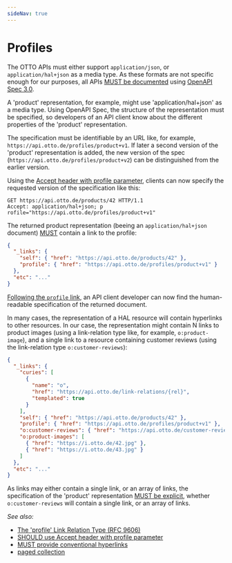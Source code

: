 ```yaml
---
sideNav: true
---
```


# Profiles

The OTTO APIs must either support `application/json`, or `application/hal+json` as a media type. As these formats are
not specific enough for our purposes, all APIs [MUST be documented](../010_general-guidelines/1030_must-provide-api-specification-using-openapi.md)
using [OpenAPI Spec 3.0](http://spec.openapis.org/oas/v3.0.3).

A 'product' representation, for example, might use 'application/hal+json' as a media type. Using OpenAPI Spec, the
structure of the representation must be specified, so developers of an API client know about the different properties
of the 'product' representation.

The specification must be identifiable by an URL like, for example, `https://api.otto.de/profiles/product+v1`. If
later a second version of the 'product' representation is added, the new version of the spec (`https://api.otto.de/profiles/product+v2`)
can be distinguished from the earlier version.

Using the [Accept header with profile parameter](../060_versioning/1040_should-use-accept-header-with-profile-parameter.md),
clients can now specify the requested version of the specification like this:

```http request
GET https://api.otto.de/products/42 HTTP/1.1
Accept: application/hal+json; p rofile="https://api.otto.de/profiles/product+v1"
```

The returned product representation (beeing an `application/hal+json` document) [MUST](./2020_must-provide-conventional-hyperlinks.md) contain
a link to the profile:

```json
{
  "_links": {
    "self": { "href": "https://api.otto.de/products/42" },
    "profile": { "href": "https://api.otto.de/profiles/product+v1" }
  },
  "etc": "..."
}
```

[Following the `profile` link](./4010_must-use-resolvable-profile-urls.md), an API client developer can now find the
human-readable specification of the returned document.

In many cases, the representation of a HAL resource will contain hyperlinks to other resources. In our case, the
representation might contain N links to product images (using a link-relation type like, for example, `o:product-image`),
and a single link to a resource containing customer reviews (using the link-relation type `o:customer-reviews`):

```json
{
  "_links": {
    "curies": [
      {
        "name": "o",
        "href": "https://api.otto.de/link-relations/{rel}",
        "templated": true
      }
    ],
    "self": { "href": "https://api.otto.de/products/42" },
    "profile": { "href": "https://api.otto.de/profiles/product+v1" },
    "o:customer-reviews": { "href": "https://api.otto.de/customer-reviews/42" },
    "o:product-images": [
      { "href": "https://i.otto.de/42.jpg" },
      { "href": "https://i.otto.de/43.jpg" }
    ]
  },
  "etc": "..."
}
```

As links may either contain a single link, or an array of links, the specification of the 'product' representation
[MUST be explicit](./3050_must-document-link-cardinality.md), whether `o:customer-reviews` will contain a single link,
or an array of links.

_See also:_

- [The 'profile' Link Relation Type (RFC 9606)](https://tools.ietf.org/html/rfc6906)
- [SHOULD use Accept header with profile parameter](../060_versioning/1040_should-use-accept-header-with-profile-parameter.md)
- [MUST provide conventional hyperlinks](./2020_must-provide-conventional-hyperlinks.md)
- [paged collection](../040_resources/4060_must-provide-page-metadata.md)
